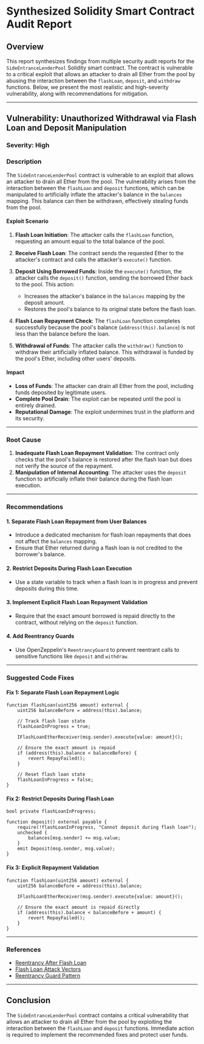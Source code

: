 # Synthesized Solidity Smart Contract Audit Report

## Overview

This report synthesizes findings from multiple security audit reports for the `SideEntranceLenderPool` Solidity smart contract. The contract is vulnerable to a critical exploit that allows an attacker to drain all Ether from the pool by abusing the interaction between the `flashLoan`, `deposit`, and `withdraw` functions. Below, we present the most realistic and high-severity vulnerability, along with recommendations for mitigation.

---

## Vulnerability: Unauthorized Withdrawal via Flash Loan and Deposit Manipulation

### Severity: High

### Description

The `SideEntranceLenderPool` contract is vulnerable to an exploit that allows an attacker to drain all Ether from the pool. The vulnerability arises from the interaction between the `flashLoan` and `deposit` functions, which can be manipulated to artificially inflate the attacker's balance in the `balances` mapping. This balance can then be withdrawn, effectively stealing funds from the pool.

#### Exploit Scenario

1. **Flash Loan Initiation**: The attacker calls the `flashLoan` function, requesting an amount equal to the total balance of the pool.

2. **Receive Flash Loan**: The contract sends the requested Ether to the attacker's contract and calls the attacker's `execute()` function.

3. **Deposit Using Borrowed Funds**: Inside the `execute()` function, the attacker calls the `deposit()` function, sending the borrowed Ether back to the pool. This action:
   - Increases the attacker's balance in the `balances` mapping by the deposit amount.
   - Restores the pool's balance to its original state before the flash loan.

4. **Flash Loan Repayment Check**: The `flashLoan` function completes successfully because the pool's balance (`address(this).balance`) is not less than the balance before the loan.

5. **Withdrawal of Funds**: The attacker calls the `withdraw()` function to withdraw their artificially inflated balance. This withdrawal is funded by the pool's Ether, including other users' deposits.

#### Impact

- **Loss of Funds**: The attacker can drain all Ether from the pool, including funds deposited by legitimate users.
- **Complete Pool Drain**: The exploit can be repeated until the pool is entirely drained.
- **Reputational Damage**: The exploit undermines trust in the platform and its security.

---

### Root Cause

1. **Inadequate Flash Loan Repayment Validation**: The contract only checks that the pool's balance is restored after the flash loan but does not verify the source of the repayment.
2. **Manipulation of Internal Accounting**: The attacker uses the `deposit` function to artificially inflate their balance during the flash loan execution.

---

### Recommendations

#### 1. Separate Flash Loan Repayment from User Balances
- Introduce a dedicated mechanism for flash loan repayments that does not affect the `balances` mapping.
- Ensure that Ether returned during a flash loan is not credited to the borrower's balance.

#### 2. Restrict Deposits During Flash Loan Execution
- Use a state variable to track when a flash loan is in progress and prevent deposits during this time.

#### 3. Implement Explicit Flash Loan Repayment Validation
- Require that the exact amount borrowed is repaid directly to the contract, without relying on the `deposit` function.

#### 4. Add Reentrancy Guards
- Use OpenZeppelin's `ReentrancyGuard` to prevent reentrant calls to sensitive functions like `deposit` and `withdraw`.

---

### Suggested Code Fixes

#### Fix 1: Separate Flash Loan Repayment Logic
```solidity
function flashLoan(uint256 amount) external {
    uint256 balanceBefore = address(this).balance;

    // Track flash loan state
    flashLoanInProgress = true;

    IFlashLoanEtherReceiver(msg.sender).execute{value: amount}();

    // Ensure the exact amount is repaid
    if (address(this).balance < balanceBefore) {
        revert RepayFailed();
    }

    // Reset flash loan state
    flashLoanInProgress = false;
}
```

#### Fix 2: Restrict Deposits During Flash Loan
```solidity
bool private flashLoanInProgress;

function deposit() external payable {
    require(!flashLoanInProgress, "Cannot deposit during flash loan");
    unchecked {
        balances[msg.sender] += msg.value;
    }
    emit Deposit(msg.sender, msg.value);
}
```

#### Fix 3: Explicit Repayment Validation
```solidity
function flashLoan(uint256 amount) external {
    uint256 balanceBefore = address(this).balance;

    IFlashLoanEtherReceiver(msg.sender).execute{value: amount}();

    // Ensure the exact amount is repaid directly
    if (address(this).balance < balanceBefore + amount) {
        revert RepayFailed();
    }
}
```

---

### References

- [Reentrancy After Flash Loan](https://consensys.github.io/smart-contract-best-practices/attacks/reentrancy-after-flash-loan/)
- [Flash Loan Attack Vectors](https://blog.openzeppelin.com/flash-loan-attacks/)
- [Reentrancy Guard Pattern](https://docs.openzeppelin.com/contracts/4.x/api/security#ReentrancyGuard)

---

## Conclusion

The `SideEntranceLenderPool` contract contains a critical vulnerability that allows an attacker to drain all Ether from the pool by exploiting the interaction between the `flashLoan` and `deposit` functions. Immediate action is required to implement the recommended fixes and protect user funds.